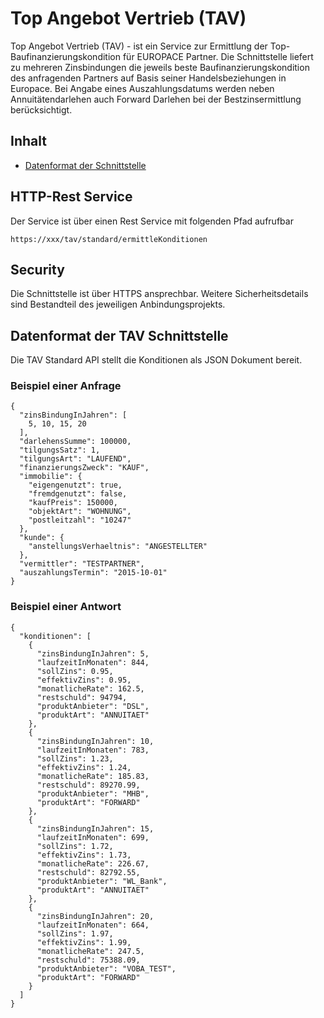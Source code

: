 # Top Angebot Vertrieb (TAV)

Top Angebot Vertrieb (TAV) - ist ein Service zur Ermittlung der Top-Baufinanzierungskondition für EUROPACE Partner.
Die Schnittstelle liefert zu mehreren Zinsbindungen die jeweils beste Baufinanzierungskondition des anfragenden Partners auf Basis seiner Handelsbeziehungen in Europace.
Bei Angabe eines Auszahlungsdatums werden neben Annuitätendarlehen auch Forward Darlehen bei der Bestzinsermittlung berücksichtigt. 


## Inhalt
* [Datenformat der Schnittstelle](#datenformat-der-tav-schnittstelle)

## HTTP-Rest Service
Der Service ist über einen Rest Service mit folgenden Pfad aufrufbar
```
https://xxx/tav/standard/ermittleKonditionen
```

## Security
Die Schnittstelle ist über HTTPS ansprechbar. Weitere Sicherheitsdetails sind Bestandteil des jeweiligen Anbindungsprojekts.

## Datenformat der TAV Schnittstelle

Die TAV Standard API stellt die Konditionen als JSON Dokument bereit.

### Beispiel einer Anfrage
```
{
  "zinsBindungInJahren": [
    5, 10, 15, 20
  ],
  "darlehensSumme": 100000,
  "tilgungsSatz": 1,
  "tilgungsArt": "LAUFEND",
  "finanzierungsZweck": "KAUF",
  "immobilie": {
    "eigengenutzt": true,
    "fremdgenutzt": false,
    "kaufPreis": 150000,
    "objektArt": "WOHNUNG",
    "postleitzahl": "10247"
  },
  "kunde": {
    "anstellungsVerhaeltnis": "ANGESTELLTER"
  },
  "vermittler": "TESTPARTNER",
  "auszahlungsTermin": "2015-10-01"
}
```
 

### Beispiel einer Antwort
```
{
  "konditionen": [
    {
      "zinsBindungInJahren": 5,
      "laufzeitInMonaten": 844,
      "sollZins": 0.95,
      "effektivZins": 0.95,
      "monatlicheRate": 162.5,
      "restschuld": 94794,
      "produktAnbieter": "DSL",
      "produktArt": "ANNUITAET"
    },
    {
      "zinsBindungInJahren": 10,
      "laufzeitInMonaten": 783,
      "sollZins": 1.23,
      "effektivZins": 1.24,
      "monatlicheRate": 185.83,
      "restschuld": 89270.99,
      "produktAnbieter": "MHB",
      "produktArt": "FORWARD"
    },
    {
      "zinsBindungInJahren": 15,
      "laufzeitInMonaten": 699,
      "sollZins": 1.72,
      "effektivZins": 1.73,
      "monatlicheRate": 226.67,
      "restschuld": 82792.55,
      "produktAnbieter": "WL_Bank",
      "produktArt": "ANNUITAET"
    },
    {
      "zinsBindungInJahren": 20,
      "laufzeitInMonaten": 664,
      "sollZins": 1.97,
      "effektivZins": 1.99,
      "monatlicheRate": 247.5,
      "restschuld": 75388.09,
      "produktAnbieter": "VOBA_TEST",
      "produktArt": "FORWARD"
    }
  ]
}
```

